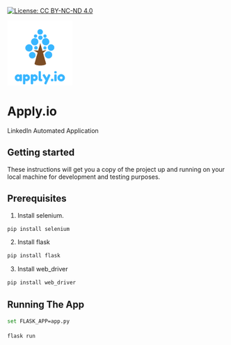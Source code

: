 [![License: CC BY-NC-ND 4.0](https://img.shields.io/badge/License-CC%20BY--NC--ND%204.0-lightgrey.svg)](https://creativecommons.org/licenses/by-nc-nd/4.0/)


<img src="templates/Images/apply.io_logo.png" width="150" height="150" />

# Apply.io
LinkedIn Automated Application


## Getting started
These instructions will get you a copy of the project up and running on your local machine for development and testing purposes.

## Prerequisites
1. Install selenium.
```bash
pip install selenium
```
2. Install flask
```bash
pip install flask
```
3. Install web_driver
```bash
pip install web_driver
```

## Running The App

```bash
set FLASK_APP=app.py

flask run
```
